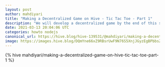 ```yaml
---
layout: post
author: mahdiyari
title: "Making a Decentralized Game on Hive - Tic Tac Toe - Part 1"
description: "We will develop a decentralized game by the end of this series. The goal is to make learning development on Hive blockchain easier by using a simple game as the training project."
date: 2021-03-13 20:04:06 UTC
categories: howto nodejs
canonical_url: https://hive.blog/hive-139531/@mahdiyari/making-a-decentralized-game-on-hive-tic-tac-toe-part-1
image: https://images.hive.blog/DQmYne66xZ9RBsrUwF9N76S5XnjJGyzEgBPbbsZRnNAHUzx/tic-tac-toe.png
---
```

{% hive mahdiyari/making-a-decentralized-game-on-hive-tic-tac-toe-part-1 %}
